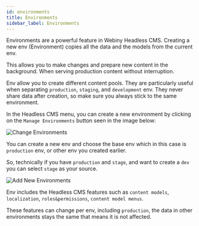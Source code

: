 ```yaml
---
id: environments
title: Environments
sidebar_label: Environments
---
```


Environments are a powerful feature in Webiny Headless CMS.
Creating a new env (Environment) copies all the data and the models from the current env.

This allows you to make changes and prepare new content in the background. When serving production content without interruption.

Env allow you to create different content pools. They are particularly useful when separating `production`, `staging`, and `development` env. They never share data after creation, so make sure you always stick to the same environment.

In the Headless CMS menu, you can create a new environment by clicking on the `Manage Environments` button seen in the image below:

![Change Environments](/img/webiny-apps/headless-cms/features/environments/change-env.png)

You can create a new env and choose the base env which in this case is `production` env, or other env you created earlier.

So, technically if you have `production` and `stage`, and want to create a `dev` you can select `stage` as your source.

![Add New Environments](/img/webiny-apps/headless-cms/features/environments/new-env.png)

Env includes the Headless CMS features such as `content models`, `localization`, `roles&permissions`, `content model menus`.

These features can change per env, including `production`, the data in other environments stays the same that means it is not affected.